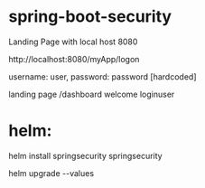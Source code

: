 # spring-boot-security
Landing Page with local host 8080

http://localhost:8080/myApp/logon

username: user, password: password [hardcoded]

landing page /dashboard welcome loginuser

# helm:
helm install springsecurity springsecurity

helm upgrade <templateName> <templateFolder> --values <url of values.yml>
